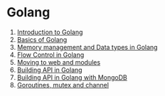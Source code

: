 # Golang

<ol>
<li><a href="intro">Introduction to Golang</a>
<li><a href="basics">Basics of Golang</a>
<li><a href="memory-management">Memory management and Data types in Golang</a>
<li><a href="flow-controls">Flow Control in Golang</a>
<li><a href="web&modules">Moving to web and modules</a>
<li><a href="apis">Building API in Golang</a>
<li><a href="api-mongodb">Building API in Golang with MongoDB</a>
<li><a href="advanced">Goroutines, mutex and channel</a>
</ol>